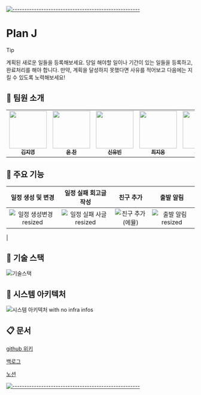 [![-----------------------------------------------------](https://user-images.githubusercontent.com/10940214/155750931-fc094349-b6ec-4e1f-9f9a-113e67941119.jpg)]()

# Plan J
> [!Tip]
> 계획된 새로운 일들을 등록해보세요. 당일 해야할 일이나 기간이 있는 일들을 등록하고, 완료처리를 해야 합니다. 만약, 계획을 달성하지 못했다면 사유를 적어보고 다음에는 지킬 수 있도록 노력해보세요!


## 🏹 팀원 소개

<table>
<tbody>
<tr>
<td align="center"><a href="https://github.com/famo1245"><img src="https://github.com/famo1245.png" width='100px;' alt=""/><br /><sub><b>김지영</b></sub></a><br /></td>
<td align="center"><a href="https://github.com/Yoon-Chan"><img src="https://github.com/Yoon-Chan.png" width="100px;" alt=""/><br /><sub><b>윤 찬</b></sub></a><br /></td>
<td align="center"><a href="https://github.com/yubin0727"><img src="https://github.com/yubin0727.png" width="100px;" alt=""/><br /><sub><b>신유빈</b></sub></a><br /></td>
<td align="center"><a href="https://github.com/heyera"><img src="https://github.com/heyera.png" width="100px;" alt=""/><br /><sub><b>최지웅</b></sub></a><br /></td>
<td align="center"><a href="https://github.com/ganjanggejang"><img src="https://github.com/ganjanggejang.png" width="100px;" alt=""/><br /><sub><b>하준수</b></sub></a><br /></td>
</tr>
</tbody>
</table>


## 🎡 주요 기능
|일정 생성 및 변경|일정 실패 회고글 작성|친구 추가|출발 알림|
|:-:|:-:|:-:|:-:|
| ![일정 생성변경 resized](https://github.com/boostcampwm2023/and02-PlanJ/assets/35479251/8acf0e4c-9c51-4475-8b14-33c9f2f8be8e)|![일정 실패 사글 resized](https://github.com/boostcampwm2023/and02-PlanJ/assets/35479251/526bbfa2-3365-490f-9b50-4435836ab6fd)|![친구 추가(에뮬)](https://github.com/boostcampwm2023/and02-PlanJ/assets/35479251/dfcdd823-b90f-4402-905a-7eda94d325b7) |![출발 알림 resized](https://github.com/boostcampwm2023/and02-PlanJ/assets/35479251/ae1b2f84-88ce-4e88-b65e-cdd498414867)
 |





## 📌 기술 스택
![기술스택](https://github.com/boostcampwm2023/and02-PlanJ/assets/35479251/af2e84de-8ff7-4da5-af5d-9b4610c5eb9e)




## 🧶 시스템 아키텍처
![시스템 아키텍처 with no infra infos](https://github.com/boostcampwm2023/and02-PlanJ/assets/35479251/b25af1d7-b6da-4656-901f-57d20d0abaa4)



## 📋 문서
[github 위키](https://github.com/boostcampwm2023/and02-MyTodoList/wiki)

[백로그](https://www.notion.so/7fa14444e88047af8cc3e970d0003171)

[노션](https://www.notion.so/Plan-J-dd283b9bfff24ac7817d79e304acbd4e)

[![-----------------------------------------------------](https://user-images.githubusercontent.com/10940214/155750931-fc094349-b6ec-4e1f-9f9a-113e67941119.jpg)]()
